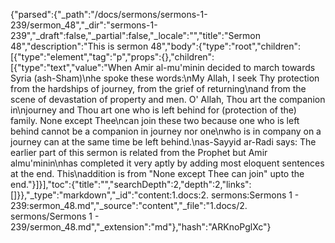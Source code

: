 {"parsed":{"_path":"/docs/sermons/sermons-1-239/sermon_48","_dir":"sermons-1-239","_draft":false,"_partial":false,"_locale":"","title":"Sermon 48","description":"This is sermon 48","body":{"type":"root","children":[{"type":"element","tag":"p","props":{},"children":[{"type":"text","value":"When Amir al-mu'minin decided to march towards Syria (ash-Sham)\nhe spoke these words:\nMy Allah, I seek Thy protection from the hardships of journey, from the grief of returning\nand from the scene of devastation of property and men. O' Allah, Thou art the companion in\njourney and Thou art one who is left behind for (protection of the) family. None except Thee\ncan join these two because one who is left behind cannot be a companion in journey nor one\nwho is in company on a journey can at the same time be left behind.\nas-Sayyid ar-Radi says: The earlier part of this sermon is related from the Prophet but Amir almu'minin\nhas completed it very aptly by adding most eloquent sentences at the end. This\naddition is from \"None except Thee can join\" upto the end."}]}],"toc":{"title":"","searchDepth":2,"depth":2,"links":[]}},"_type":"markdown","_id":"content:1.docs:2. sermons:Sermons 1 - 239:sermon_48.md","_source":"content","_file":"1.docs/2. sermons/Sermons 1 - 239/sermon_48.md","_extension":"md"},"hash":"ARKnoPglXc"}